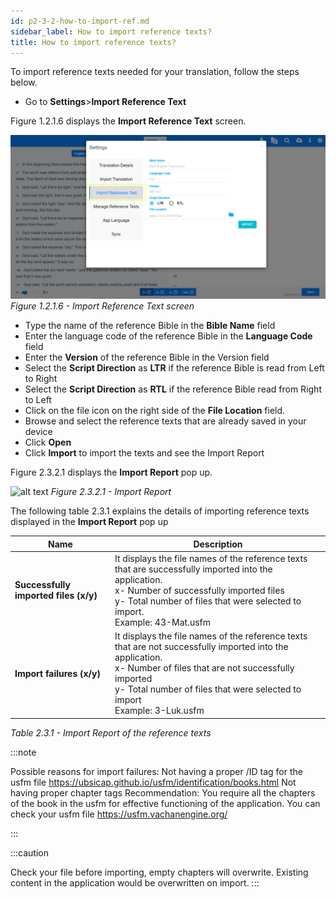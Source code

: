 ```yaml
---
id: p2-3-2-how-to-import-ref.md
sidebar_label: How to import reference texts?
title: How to import reference texts?
---
```




To import reference texts needed for your translation, follow the steps below.

-   Go to **Settings**>**Import Reference Text**

Figure 1.2.1.6 displays the **Import Reference Text** screen.

![alt text](../../../../static/AutographaLiveImages/Getting_Started/import-reference-text-fig-1.2.1.6.jpg 'Import Reference Text screen')
_Figure 1.2.1.6 - Import Reference Text screen_

-   Type the name of the reference Bible in the **Bible Name** field
-   Enter the language code of the reference Bible in the **Language Code** field
-   Enter the **Version** of the reference Bible in the Version field
-   Select the **Script Direction** as **LTR** if the reference Bible is read from Left to Right
-   Select the **Script Direction** as **RTL** if the reference Bible read from Right to Left
-   Click on the file icon on the right side of the **File Location** field.
-   Browse and select the reference texts that are already saved in your device
-   Click **Open**
-   Click **Import** to import the texts and see the Import Report

Figure 2.3.2.1 displays the **Import Report** pop up.

![alt text](../../../../static/AutographaLiveImages/Settings/import-report-fig-2.3.2.1.jpg 'Import Report')
_Figure 2.3.2.1 - Import Report_

The following table 2.3.1 explains the details of importing reference texts displayed in the **Import Report** pop up

| Name                                  | Description                                                                                                                                                                                                                                                  |
| ------------------------------------- | ------------------------------------------------------------------------------------------------------------------------------------------------------------------------------------------------------------------------------------------------------------ |
| **Successfully imported files (x/y)** | It displays the file names of the reference texts that are successfully imported into the application. <br/> x- Number of successfully imported files <br/> y- Total number of files that were selected to import. <br/> Example: 43-Mat.usfm                |
| **Import failures (x/y)**             | It displays the file names of the reference texts that are not successfully imported into the application. <br/> x- Number of files that are not successfully imported <br/> y- Total number of files that were selected to import <br/> Example: 3-Luk.usfm |

_Table 2.3.1 - Import Report of the reference texts_

:::note

Possible reasons for import failures:
Not having a proper /ID tag for the usfm file https://ubsicap.github.io/usfm/identification/books.html
Not having proper chapter tags
Recommendation: You require all the chapters of the book in the usfm for effective functioning of the application.
You can check your usfm file https://usfm.vachanengine.org/

:::

:::caution

Check your file before importing, empty chapters will overwrite. Existing content in the application would be overwritten on import.
:::
